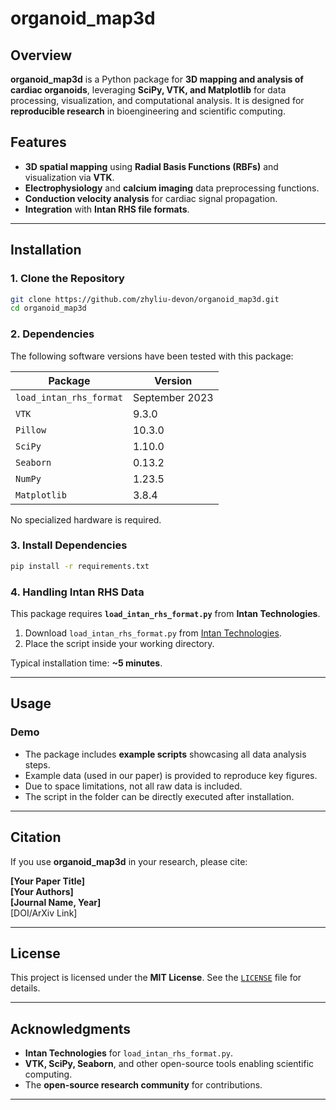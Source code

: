 # **organoid_map3d**

## **Overview**
**organoid_map3d** is a Python package for **3D mapping and analysis of cardiac organoids**, leveraging **SciPy, VTK, and Matplotlib** for data processing, visualization, and computational analysis. It is designed for **reproducible research** in bioengineering and scientific computing.

## **Features**
- **3D spatial mapping** using **Radial Basis Functions (RBFs)** and visualization via **VTK**.
- **Electrophysiology** and **calcium imaging** data preprocessing functions.
- **Conduction velocity analysis** for cardiac signal propagation.
- **Integration** with **Intan RHS file formats**.

---

## **Installation**

### **1. Clone the Repository**
```bash
git clone https://github.com/zhyliu-devon/organoid_map3d.git
cd organoid_map3d
```

### **2. Dependencies**
The following software versions have been tested with this package:

| Package              | Version   |
|----------------------|-----------|
| `load_intan_rhs_format` | September 2023 |
| `VTK`               | 9.3.0     |
| `Pillow`            | 10.3.0    |
| `SciPy`             | 1.10.0    |
| `Seaborn`           | 0.13.2    |
| `NumPy`             | 1.23.5    |
| `Matplotlib`        | 3.8.4     |

No specialized hardware is required.

### **3. Install Dependencies**
```bash
pip install -r requirements.txt
```

### **4. Handling Intan RHS Data**
This package requires **`load_intan_rhs_format.py`** from **Intan Technologies**.

1. Download `load_intan_rhs_format.py` from [Intan Technologies](https://intantech.com).
2. Place the script inside your working directory.

Typical installation time: **~5 minutes**.

---

## **Usage**
### **Demo**
- The package includes **example scripts** showcasing all data analysis steps.
- Example data (used in our paper) is provided to reproduce key figures.
- Due to space limitations, not all raw data is included.
- The script in the folder can be directly executed after installation.
---

## **Citation**
If you use **organoid_map3d** in your research, please cite:

**[Your Paper Title]**  
**[Your Authors]**  
**[Journal Name, Year]**  
[DOI/ArXiv Link]  

---

## **License**
This project is licensed under the **MIT License**. See the [`LICENSE`](LICENSE) file for details.

---

## **Acknowledgments**
- **Intan Technologies** for `load_intan_rhs_format.py`.
- **VTK, SciPy, Seaborn**, and other open-source tools enabling scientific computing.
- The **open-source research community** for contributions.

---


